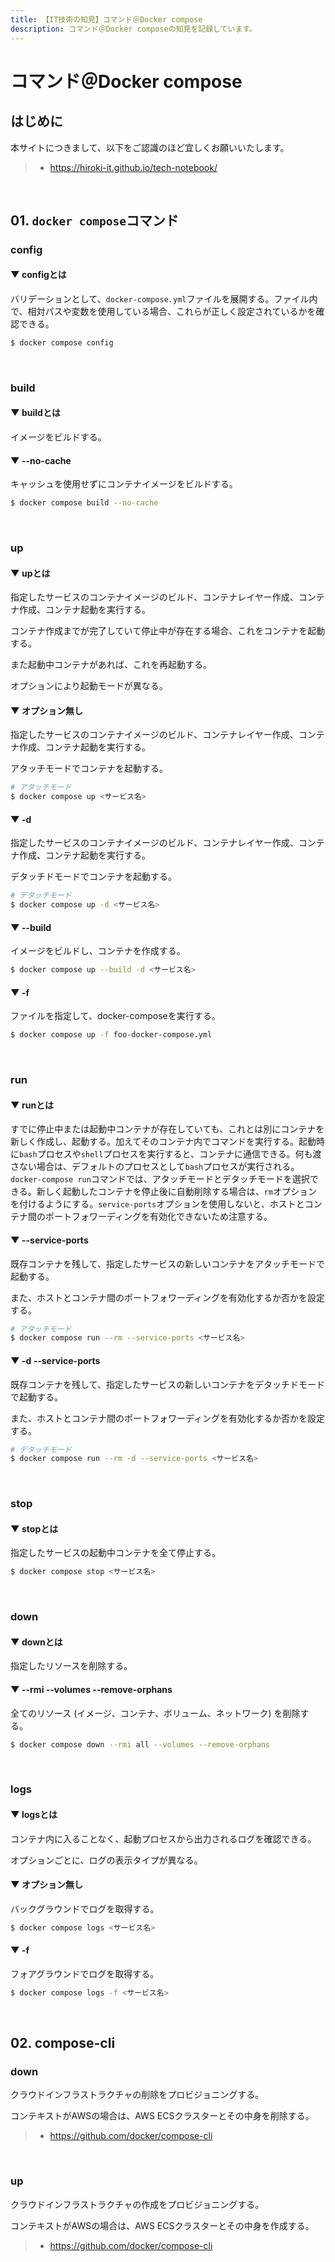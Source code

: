 ```yaml
---
title: 【IT技術の知見】コマンド＠Docker compose
description: コマンド＠Docker composeの知見を記録しています。
---
```


# コマンド＠Docker compose

## はじめに

本サイトにつきまして、以下をご認識のほど宜しくお願いいたします。

> - https://hiroki-it.github.io/tech-notebook/

<br>

## 01. `docker compose`コマンド

### config

#### ▼ configとは

バリデーションとして、`docker-compose.yml`ファイルを展開する。ファイル内で、相対パスや変数を使用している場合、これらが正しく設定されているかを確認できる。

```bash
$ docker compose config
```

<br>

### build

#### ▼ buildとは

イメージをビルドする。

#### ▼ --no-cache

キャッシュを使用せずにコンテナイメージをビルドする。

```bash
$ docker compose build --no-cache
```

<br>

### up

#### ▼ upとは

指定したサービスのコンテナイメージのビルド、コンテナレイヤー作成、コンテナ作成、コンテナ起動を実行する。

コンテナ作成までが完了していて停止中が存在する場合、これをコンテナを起動する。

また起動中コンテナがあれば、これを再起動する。

オプションにより起動モードが異なる。

#### ▼ オプション無し

指定したサービスのコンテナイメージのビルド、コンテナレイヤー作成、コンテナ作成、コンテナ起動を実行する。

アタッチモードでコンテナを起動する。

```bash
# アタッチモード
$ docker compose up <サービス名>
```

#### ▼ -d

指定したサービスのコンテナイメージのビルド、コンテナレイヤー作成、コンテナ作成、コンテナ起動を実行する。

デタッチドモードでコンテナを起動する。

```bash
# デタッチモード
$ docker compose up -d <サービス名>
```

#### ▼ --build

イメージをビルドし、コンテナを作成する。

```bash
$ docker compose up --build -d <サービス名>
```

#### ▼ -f

ファイルを指定して、docker-composeを実行する。

```bash
$ docker compose up -f foo-docker-compose.yml
```

<br>

### run

#### ▼ runとは

すでに停止中または起動中コンテナが存在していても、これとは別にコンテナを新しく作成し、起動する。加えてそのコンテナ内でコマンドを実行する。起動時に`bash`プロセスや`shell`プロセスを実行すると、コンテナに通信できる。何も渡さない場合は、デフォルトのプロセスとして`bash`プロセスが実行される。`docker-compose run`コマンドでは、アタッチモードとデタッチモードを選択できる。新しく起動したコンテナを停止後に自動削除する場合は、`rm`オプションを付けるようにする。`service-ports`オプションを使用しないと、ホストとコンテナ間のポートフォワーディングを有効化できないため注意する。

#### ▼ --service-ports

既存コンテナを残して、指定したサービスの新しいコンテナをアタッチモードで起動する。

また、ホストとコンテナ間のポートフォワーディングを有効化するか否かを設定する。

```bash
# アタッチモード
$ docker compose run --rm --service-ports <サービス名>
```

#### ▼ -d --service-ports

既存コンテナを残して、指定したサービスの新しいコンテナをデタッチドモードで起動する。

また、ホストとコンテナ間のポートフォワーディングを有効化するか否かを設定する。

```bash
# デタッチモード
$ docker compose run --rm -d --service-ports <サービス名>
```

<br>

### stop

#### ▼ stopとは

指定したサービスの起動中コンテナを全て停止する。

```bash
$ docker compose stop <サービス名>
```

<br>

### down

#### ▼ downとは

指定したリソースを削除する。

#### ▼ --rmi --volumes --remove-orphans

全てのリソース (イメージ、コンテナ、ボリューム、ネットワーク) を削除する。

```bash
$ docker compose down --rmi all --volumes --remove-orphans
```

<br>

### logs

#### ▼ logsとは

コンテナ内に入ることなく、起動プロセスから出力されるログを確認できる。

オプションごとに、ログの表示タイプが異なる。

#### ▼ オプション無し

バックグラウンドでログを取得する。

```bash
$ docker compose logs <サービス名>
```

#### ▼ -f

フォアグラウンドでログを取得する。

```bash
$ docker compose logs -f <サービス名>
```

<br>

## 02. compose-cli

### down

クラウドインフラストラクチャの削除をプロビジョニングする。

コンテキストがAWSの場合は、AWS ECSクラスターとその中身を削除する。

> - https://github.com/docker/compose-cli

<br>

### up

クラウドインフラストラクチャの作成をプロビジョニングする。

コンテキストがAWSの場合は、AWS ECSクラスターとその中身を作成する。

> - https://github.com/docker/compose-cli

<br>
